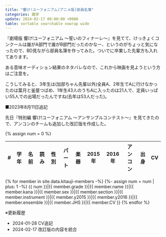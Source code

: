 ```yaml
---
title: "響け!ユーフォニアム(アニメ版)部員名簿"
categories: 雑学
update: 2024-02-17 00:00:00 +0900
table: sortable searchable nowrap wide
---
```


『劇場版 響け!ユーフォニアム ～誓いのフィナーレ～』を見てて、けっきょくコンクールは誰がA部門で誰がB部門だったのかなー、というのがちょっと気になったので、BD見ながら部員名簿を作ってみた。ついでに卒業した先輩方も入れてあります。

ある意味オーディション結果のネタバレなので、これから映画を見ようという方はご注意を。

こうしてみると、3年生は(加部ちゃん先輩以外)全員A、2年生でAに行けなかったのは葉月と釜屋つばめ、1年生43人のうちAに入ったのは21人で、定員いっぱい55人での出場だったんですね(去年は53人だった)。

■2023年8月11日追記

先日『特別編 響け!ユーフォニアム ～アンサンブルコンテスト～』を見てきたので、アンコンのチームも追加した改訂版を作成した。

{% assign num = 0 %}

\#|学年|名前|読み|性別|パート|楽器|2015年|2016年|アンコン|出身|CV
-:|-|-|-|-|-|-|-|-|-|-|-
{% for member in site.data.kitauji-members -%}
{%- assign num = num | plus: 1 -%}
{{ num }}|{{ member.grade }}|{{ member.name }}|{{ member.kana }}|{{ member.sex }}|{{ member.section }}|{{ member.instrument }}|{{ member.y2015 }}|{{ member.y2016 }}|{{ member.ensemble }}|{{ member.JHS }}|{{ member.CV }}
{% endfor %}

※更新履歴

- 2024-01-28 CV追記
- 2024-02-17 改訂版の内容を統合
